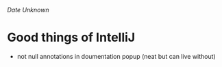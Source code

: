 *Date Unknown*

# Good things of IntelliJ
- not null annotations in doumentation popup (neat but can live without)
